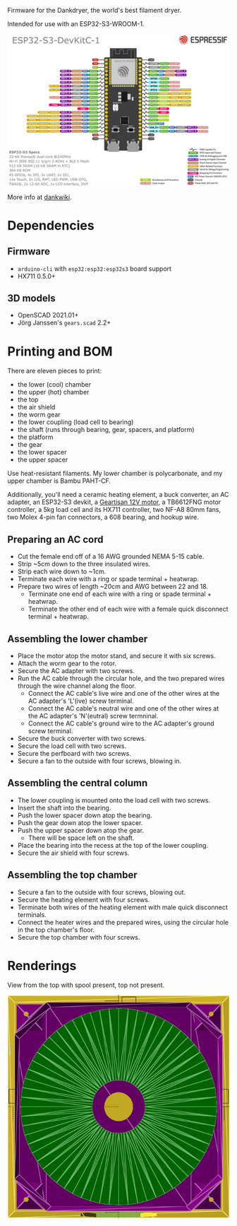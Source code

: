 Firmware for the Dankdryer, the world's best filament dryer.

Intended for use with an ESP32-S3-WROOM-1.

<p align="center">
<img alt="ESP32-S3-DevKitC-1 pinout" src="ESP32-S3_DevKitC-1_pinlayout_v1.1.jpg"/>
</p>

More info at [dankwiki](https://nick-black.com/dankwiki/index.php/Dankdryer).

# Dependencies

## Firmware
* `arduino-cli` with `esp32:esp32:esp32s3` board support
* HX711 0.5.0+

## 3D models
* OpenSCAD 2021.01+
* Jörg Janssen's `gears.scad` 2.2+

# Printing and BOM

There are eleven pieces to print:
 * the lower (cool) chamber
 * the upper (hot) chamber
 * the top
 * the air shield
 * the worm gear
 * the lower coupling (load cell to bearing)
 * the shaft (runs through bearing, gear, spacers, and platform)
 * the platform
 * the gear
 * the lower spacer
 * the upper spacer

Use heat-resistant filaments. My lower chamber is polycarbonate, and my upper
chamber is Bambu PAHT-CF.

Additionally, you'll need a ceramic heating element, a buck converter, an AC
adapter, an ESP32-S3 devkit, a [Geartisan 12V motor](https://www.amazon.com/dp/B071XCX778),
a TB6612FNG motor controller, a 5kg load cell and its HX711 controller, two
NF-A8 80mm fans, two Molex 4-pin fan connectors, a 608 bearing, and hookup wire.

## Preparing an AC cord

* Cut the female end off of a 16 AWG grounded NEMA 5-15 cable.
* Strip ~5cm down to the three insulated wires.
* Strip each wire down to ~1cm.
* Terminate each wire with a ring or spade terminal + heatwrap.
* Prepare two wires of length ~20cm and AWG between 22 and 18.
  * Terminate one end of each wire with a ring or spade terminal + heatwrap.
  * Terminate the other end of each wire with a female quick disconnect terminal + heatwrap.

## Assembling the lower chamber

* Place the motor atop the motor stand, and secure it with six screws.
* Attach the worm gear to the rotor.
* Secure the AC adapter with two screws.
* Run the AC cable through the circular hole, and the two prepared wires through the wire channel along the floor.
  * Connect the AC cable's live wire and one of the other wires at the AC adapter's 'L'(ive) screw terminal.
  * Connect the AC cable's neutral wire and one of the other wires at the AC adapter's 'N'(eutral) screw termninal.
  * Connect the AC cable's ground wire to the AC adapter's ground screw terminal.
* Secure the buck converter with two screws.
* Secure the load cell with two screws.
* Secure the perfboard with two screws.
* Secure a fan to the outside with four screws, blowing in.

## Assembling the central column

* The lower coupling is mounted onto the load cell with two screws.
* Insert the shaft into the bearing.
* Push the lower spacer down atop the bearing.
* Push the gear down atop the lower spacer.
* Push the upper spacer down atop the gear.
  * There will be space left on the shaft.
* Place the bearing into the recess at the top of the lower coupling.
* Secure the air shield with four screws.

## Assembling the top chamber

* Secure a fan to the outside with four screws, blowing out.
* Secure the heating element with four screws.
* Terminate both wires of the heating element with male quick disconnect terminals.
* Connect the heater wires and the prepared wires, using the circular hole in the top chamber's floor.
* Secure the top chamber with four screws.

# Renderings

View from the top with spool present, top not present.

<p align="center">
<img alt="Top view, cutaway" src="topview-cutaway.png"/>
</p>
